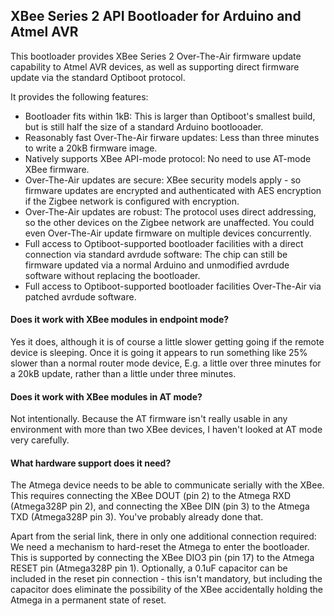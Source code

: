 ## XBee Series 2 API Bootloader for Arduino and Atmel AVR ##

This bootloader provides XBee Series 2 Over-The-Air firmware update capability to Atmel AVR devices, as well as supporting direct firmware update via the standard Optiboot protocol.

It provides the following features:

  * Bootloader fits within 1kB: This is larger than Optiboot's smallest build, but is still half the size of a standard Arduino bootlooader.
  * Reasonably fast Over-The-Air firware updates: Less than three minutes to write a 20kB firmware image.
  * Natively supports XBee API-mode protocol: No need to use AT-mode XBee firmware.
  * Over-The-Air updates are secure: XBee security models apply - so firmware updates are encrypted and authenticated with AES encryption if the Zigbee network is configured with encryption.
  * Over-The-Air updates are robust: The protocol uses direct addressing, so the other devices on the Zigbee network are unaffected.  You could even Over-The-Air update firmware on multiple devices concurrently.
  * Full access to Optiboot-supported bootloader facilities with a direct connection via standard avrdude software: The chip can still be firmware updated via a normal Arduino and unmodified avrdude software without replacing the bootloader.
  * Full access to Optiboot-supported bootloader facilities Over-The-Air via patched avrdude software.


#### Does it work with XBee modules in endpoint mode? ####

Yes it does, although it is of course a little slower getting going if the
remote device is sleeping.  Once it is going it appears to run something like
25% slower than a normal router mode device, E.g. a little over three minutes
for a 20kB update, rather than a little under three minutes.

#### Does it work with XBee modules in AT mode? ####

Not intentionally.  Because the AT firmware isn't really usable in any
environment with more than two XBee devices, I haven't looked at AT mode very
carefully.

#### What hardware support does it need? ####

The Atmega device needs to be able to communicate serially with the XBee.
This requires connecting the XBee DOUT (pin 2) to the Atmega RXD (Atmega328P
pin 2), and connecting the XBee DIN (pin 3) to the Atmega TXD (Atmega328P pin
3).  You've probably already done that.

Apart from the serial link, there in only one additional connection required:
We need a mechanism to hard-reset the Atmega to enter the bootloader.  This is
supported by connecting the XBee DIO3 pin (pin 17) to the Atmega RESET pin
(Atmega328P pin 1).  Optionally, a 0.1uF capacitor can be included in the
reset pin connection - this isn't mandatory, but including the capacitor does
eliminate the possibility of the XBee accidentally holding the Atmega in a
permanent state of reset.
